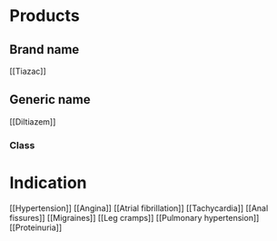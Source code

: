 # Products

## Brand name
[[Tiazac]]

## Generic name
[[Diltiazem]]

### Class


# Indication
[[Hypertension]]
[[Angina]]
[[Atrial fibrillation]]
[[Tachycardia]]
[[Anal fissures]]
[[Migraines]]
[[Leg cramps]]
[[Pulmonary hypertension]]
[[Proteinuria]]